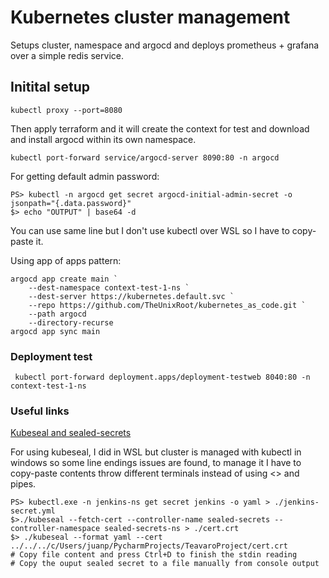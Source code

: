 # Kubernetes cluster management

Setups cluster, namespace and argocd and deploys prometheus + grafana over a simple redis service.

## Initital setup
```commandline
kubectl proxy --port=8080
```
Then apply terraform and it will create the context for test and download and install argocd within its own namespace.
```commandline
kubectl port-forward service/argocd-server 8090:80 -n argocd
```

For getting default admin password:
```commandline
PS> kubectl -n argocd get secret argocd-initial-admin-secret -o jsonpath="{.data.password}"
$> echo "OUTPUT" | base64 -d
```
You can use same line but I don't use kubectl over WSL so I have to copy-paste it.

Using app of apps pattern:
```commandline
argocd app create main `
    --dest-namespace context-test-1-ns `
    --dest-server https://kubernetes.default.svc `
    --repo https://github.com/TheUnixRoot/kubernetes_as_code.git `
    --path argocd
    --directory-recurse
argocd app sync main
```

### Deployment test
```commandline
 kubectl port-forward deployment.apps/deployment-testweb 8040:80 -n context-test-1-ns
```


### Useful links
[Kubeseal and sealed-secrets](https://medium.com/@abdullah.devops.91/how-to-use-sealed-secrets-in-kubernetes-b6c69c84d1c2)

For using kubeseal, I did in WSL but cluster is managed with kubectl in windows so some line endings issues are found, to manage it I have to copy-paste contents throw different terminals instead of using <> and pipes.

```commandline
PS> kubectl.exe -n jenkins-ns get secret jenkins -o yaml > ./jenkins-secret.yml
$>./kubeseal --fetch-cert --controller-name sealed-secrets --controller-namespace sealed-secrets-ns > ./cert.crt
$> ./kubeseal --format yaml --cert ../../../c/Users/juanp/PycharmProjects/TeavaroProject/cert.crt
# Copy file content and press Ctrl+D to finish the stdin reading
# Copy the ouput sealed secret to a file manually from console output
```